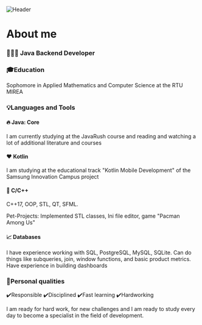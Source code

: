 ![Header](assets/aboutGIF.gif)

# About me
### 👨🏻‍💻 Java Backend Developer

### 🎓Education
Sophomore in Applied Mathematics and Computer Science at the RTU MIREA

### 💡Languages and Tools

#### 🔥 Java: Core
I am currently studying at the JavaRush course and reading and watching a lot of additional literature and courses
#### ❤️ Kotlin
I am studying at the educational track "Kotlin Mobile Development" of the Samsung Innovation Campus project
#### 📌 C/C++
C++17, OOP, STL, QT, SFML. 

Pet-Projects: Implemented STL classes, Ini file editor, game "Pacman Among Us" 
#### 📈 Databases
I have experience working with SQL, PostgreSQL, MySQL, SQLite.
Can do things like subqueries, join, window functions, and basic product metrics.
Have experience in building dashboards
### 💪Personal qualities
✔️Responsible ✔️Disciplined ✔️Fast learning ✔️Hardworking

I am ready for hard work, for new challenges and I am ready to study every day to become a specialist in the field of development.

